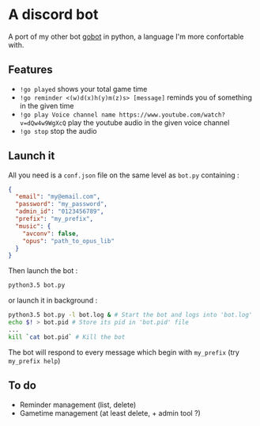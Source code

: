 # A discord bot

A port of my other bot [gobot](https://github.com/gdraynz/gobot) in python, a language I'm more confortable with.

## Features

* `!go played` shows your total game time
* `!go reminder <(w)d(x)h(y)m(z)s> [message]` reminds you of something in the given time
* `!go play Voice channel name https://www.youtube.com/watch?v=dQw4w9WgXcQ` play the youtube audio in the given voice channel
* `!go stop` stop the audio

## Launch it

All you need is a `conf.json` file on the same level as `bot.py` containing :
```json
{
  "email": "my@email.com",
  "password": "my_password",
  "admin_id": "0123456789",
  "prefix": "my_prefix",
  "music": {
    "avconv": false,
    "opus": "path_to_opus_lib"
  }
}
```
Then launch the bot :
```bash
python3.5 bot.py
```
or launch it in background :
```bash
python3.5 bot.py -l bot.log & # Start the bot and logs into 'bot.log'
echo $! > bot.pid # Store its pid in 'bot.pid' file
...
kill `cat bot.pid` # Kill the bot
```
The bot will respond to every message which begin with `my_prefix` (try `my_prefix help`)

## To do

* Reminder management (list, delete)
* Gametime management (at least delete, + admin tool ?)
